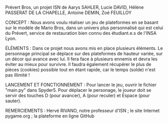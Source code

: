 Prévert Bros, un projet ISN de Aarys SAHLER, Lucie DAVID, Hélène PASSERAT DE LA CHAPELLE, Antoine DEMIN, Zoé FEUILLOY

CONCEPT : 
Nous avons voulu réaliser un jeu de plateformes en se basant sur le modèle de Mario Bros, dans un univers plus personnalisé qui est celui du Prévert, service de restauration bien connu des étudiant.e.s de l'INSA Lyon.

ÉLÉMENTS :
Dans ce projet nous avons mis en place plusieurs éléments. Le personnage principal se déplace sur des plateformes de hauteur variée, sur un décor qui avance avec lui. Il fera face à plusieurs ennemis et devra les éviter au mieux pour survivre. Il faudra également récupérer le plus de pièces (cookies) possible tout en étant rapide, car le temps (solde) n'est pas illimité ! 

LANCEMENT ET FONCTIONNEMENT :
Pour lancer le jeu, ouvrir le fichier "main.py" dans Spyder5. Pour déplacer le personage, le joueur doit se servir des touches D (pour avancer), A (pour reculer) et Espace (pour sauter). 

REMERCIEMENTS : 
Hervé RIVANO, notre professeur d'ISN ; le site Internet pygame.org ; la plateforme en ligne GitHub 
